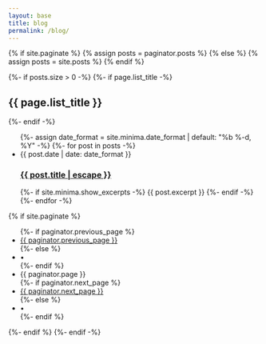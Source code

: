 ```yaml
---
layout: base
title: blog
permalink: /blog/
---
```


{% if site.paginate %}
{% assign posts = paginator.posts %}
{% else %}
{% assign posts = site.posts %}
{% endif %}


{%- if posts.size > 0 -%}
{%- if page.list_title -%}
    <h2 class="post-list-heading">{{ page.list_title }}</h2>
{%- endif -%}
<ul class="post-list">
    {%- assign date_format = site.minima.date_format | default: "%b %-d, %Y" -%}
    {%- for post in posts -%}
    <li>
    <span class="post-meta">{{ post.date | date: date_format }}</span>
    <h3>
        <a class="post-link" href="{{ post.url | relative_url }}">
        {{ post.title | escape }}
        </a>
    </h3>
    {%- if site.minima.show_excerpts -%}
        {{ post.excerpt }}
    {%- endif -%}
    </li>
    {%- endfor -%}
</ul>

{% if site.paginate %}
    <div class="pager">
    <ul class="pagination">
    {%- if paginator.previous_page %}
        <li>
        <a href="{{ paginator.previous_page_path | relative_url }}" class="previous-page" title="Go to Page {{ paginator.previous_page }}">
            {{ paginator.previous_page }}
        </a>
        </li>
    {%- else %}
        <li><div class="pager-edge">•</div></li>
    {%- endif %}
        <li><div class="current-page">{{ paginator.page }}</div></li>
    {%- if paginator.next_page %}
        <li>
        <a href="{{ paginator.next_page_path | relative_url }}" class="next-page" title="Go to Page {{ paginator.next_page }}">
            {{ paginator.next_page }}
        </a>
        </li>
    {%- else %}
        <li><div class="pager-edge">•</div></li>
    {%- endif %}
    </ul>
    </div>
{%- endif %}
{%- endif -%}